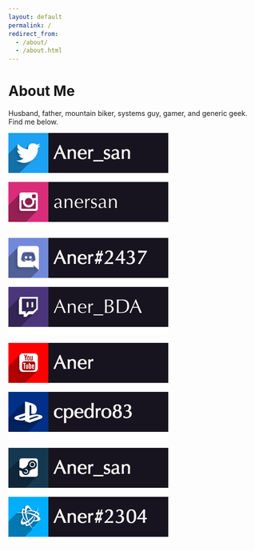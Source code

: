```yaml
---
layout: default
permalink: /
redirect_from: 
  - /about/
  - /about.html
---
```


# About Me

Husband, father, mountain biker, systems guy, gamer, and generic geek.  Find me 
below.

[![Twitter](images/social_twitter.png)](https://twitter.com/Aner_san)
[![Instagram](images/social_instagram.png)](https://www.instagram.com/anersan/)

![Discord](images/social_discord.png)
[![Twitch](images/social_twitch.png)](https://www.twitch.tv/aner_bda)

[![YouTube](images/social_youtube.png)](https://www.youtube.com/channel/UC2y90h4CZ_p0jnF58DTRQ2A)
[![Playstation](images/social_playstation.png)](https://my.playstation.com/profile/cpedro83)

[![Steam](images/social_steam.png)](https://steamcommunity.com/id/Aner_san/)
[![Battle.net](images/social_battlenet.png)](https://us.diablo3.com/en/profile/Aner-2304/)
